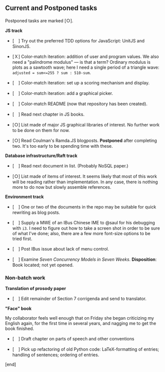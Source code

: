 ## Current and Postponed tasks

Postponed tasks are marked [Ｏ].

**JS track**

 * [　] Try out the preferred TDD options for JavaScript: UnitJS and SinonJS.
 * [Ｘ] Color-match iteration: addition of user and program values. We also need a "palindrome modulus" — is that a term? Ordinary modulus is plots as a sawtooth wave; here I need a single period of a triangle wave: `adjusted = sum<=255 ? sum : 510-sum`.
 * [　] Color-match iteration: set up a scoring mechanism and display.
 * [　] Color-match iteration: add a graphical picker.
 * [　] Color-match README (now that repository has been created).
 * [　] Read next chapter in JS books.


 * [Ｏ] List made of major JS graphical libraries of interest. No further work to be done on them for now.

 * [Ｏ] Read Coulman's Ramda.JS blogposts. **Postponed** after completing two. It's too early to be spending time with these.

**Database infrastructure/Raft track**

 * [　] Read next document in list. (Probably NoSQL paper.)

 * [Ｏ] List made of items of interest. It seems likely that most of this work will be reading rather than implementation. In any  case, there is nothing more to do now but slowly assemble references.

**Environment track**

 * [　] One or two of the documents in the repo may be suitable for quick rewriting as blog posts.

 * [　] Supply a MWE of an IBus Chinese IME to @saul for his debugging with `i3`. I need to figure out how to take a screen shot in order to be sure of what I've done; also, there are a few more font-size options to be tried first.

 * [　] Post IBus issue about lack of menu control.
 
 * [　] Examine *Seven Concurrency Models in Seven Weeks*. **Disposition**: Book located; not yet opened.

### Non-batch work

**Translation of prosody paper**

 * [　] Edit remainder of Section 7 corrigenda and send to translator.

**"Face" book**

My collaborator feels well enough that on Friday she began criticizing my English again, for the first time in several years, and nagging me to get the book finished.

 * [　] Draft chapter on parts of speech and other conventions

 * [　] Pick up refactoring of old Python code: LaTeX-formatting of entries; handling of sentences; ordering of entries.


[end]
